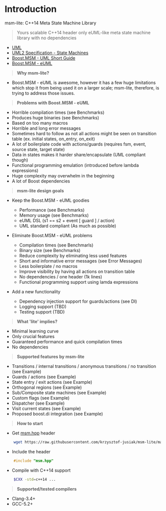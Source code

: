 Introduction
============

msm-lite: C++14 Meta State Machine Library

> Yours scalable C++14 header only eUML-like meta state machine library with no dependencies

* [UML](http://www.uml.org)
* [UML2 Specification - State Machines](http://www.omg.org/spec/UML/2.5)
* [Boost.MSM - UML Short Guide](http://www.boost.org/doc/libs/1_60_0/libs/msm/doc/HTML/ch02.html)
* [Boost.MSM - eUML](http://www.boost.org/doc/libs/1_60_0/libs/msm/doc/HTML/ch03s04.html)

> **Why msm-lite?**

* Boost.MSM - eUML is awesome, however it has a few huge limitations which stop it from being used it on a larger scale;
  msm-lite, therefore, is trying to address those issues.

> **Problems with Boost.MSM - eUML**

* Horrible compilation times (see Benchmarks)
* Produces huge binaries (see Benchmarks)
* Based on too many macros
* Horrible and long error messages
* Sometimes hard to follow as not all actions might be seen on transition table (ex. initial states, on\_entry, on\_exit)
* A lot of boilerplate code with actions/guards (requires fsm, event, source state, target state)
* Data in states makes it harder share/encapsulate (UML compliant though)
* Functional programming emulation (introduced before lambda expressions)
* Huge complexity may overwhelm in the beginning
* A lot of Boost dependencies

> **msm-lite design goals**

* Keep the Boost.MSM - eUML goodies

    * Performance (see Benchmarks)
    * Memory usage (see Benchmarks)
    * eUML DSL (s1 == s2 + event [ guard ] / action)
    * UML standard compliant (As much as possible)

* Eliminate Boost.MSM - eUML problems

    * Compilation times (see Benchmarls)
    * Binary size (see Benchmarks)
    * Reduce complexity by eliminating less used features
    * Short and informative error messages (see Error Messages)
    * Less boilerplate / no macros
    * Improve visibility by having all actions on transition table
    * No dependencies / one header (1k lines)
    * Functional programming support using lamda expressions

* Add a new functionality

   * Dependency injection support for guards/actions (see DI)
   * Logging support (TBD)
   * Testing support (TBD)

> **What 'lite' implies?**

* Minimal learning curve
* Only crucial features
* Guaranteed performance and quick compilation times
* No dependencies

> **Supported features by msm-lite**

* Transitions / internal transitions / anonymous transitions / no transition (see Example)
* Guards / actions (see Example)
* State entry / exit actions (see Example)
* Orthogonal regions (see Example)
* Sub/Composite state machines (see Example)
* Custom flags (see Example)
* Dispatcher (see Example)
* Visit current states (see Example)
* Proposed boost.di integration (see Example)

> **How to start**

* Get [msm.hpp](https://raw.githubusercontent.com/krzysztof-jusiak/msm-lite/master/include/msm/msm.hpp) header
```sh
    wget https://raw.githubusercontent.com/krzysztof-jusiak/msm-lite/master/include/msm/msm.hpp
```

* Include the header
```cpp
    #include "msm.hpp"
```

* Compile with C++14 support
```sh
    $CXX -std=c++14 ...
```

> **Supported/tested compilers**

* Clang-3.4+
* GCC-5.2+
